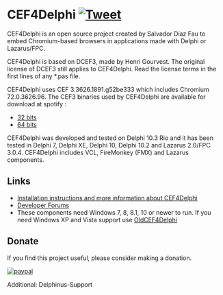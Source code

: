 ﻿# CEF4Delphi [![Tweet](https://img.shields.io/twitter/url/http/shields.io.svg?style=social)](https://twitter.com/intent/tweet?text=Use%20CEF4Delphi%20to%20embed%20Chromium-based%20browsers%20in%20your%20application&url=https://github.com/salvadordf/CEF4Delphi&via=briskbard&hashtags=cef4delphi,delphi,lazarus,fpc)
CEF4Delphi is an open source project created by Salvador Díaz Fau to embed Chromium-based browsers in applications made with Delphi or Lazarus/FPC.

CEF4Delphi is based on DCEF3, made by Henri Gourvest. The original license of DCEF3 still applies to CEF4Delphi. Read the license terms in the first lines of any *.pas file.

CEF4Delphi uses CEF 3.3626.1891.g52be333 which includes Chromium 72.0.3626.96. 
The CEF3 binaries used by CEF4Delphi are available for download at spotify :
* [32 bits](http://opensource.spotify.com/cefbuilds/cef_binary_3.3626.1891.g52be333_windows32.tar.bz2)
* [64 bits](http://opensource.spotify.com/cefbuilds/cef_binary_3.3626.1891.g52be333_windows64.tar.bz2)


CEF4Delphi was developed and tested on Delphi 10.3 Rio and it has been tested in Delphi 7, Delphi XE, Delphi 10, Delphi 10.2 and Lazarus 2.0/FPC 3.0.4. CEF4Delphi includes VCL, FireMonkey (FMX) and Lazarus components.

## Links
* [Installation instructions and more information about CEF4Delphi](https://www.briskbard.com/index.php?lang=en&pageid=cef)
* [Developer Forums](https://www.briskbard.com/forum)
* These components need Windows 7, 8, 8.1, 10 or newer to run. If you need Windows XP and Vista support use [OldCEF4Delphi](https://github.com/salvadordf/OldCEF4Delphi)

## Donate
If you find this project useful, please consider making a donation.

[![paypal](https://www.paypalobjects.com/en_US/i/btn/btn_donateCC_LG.gif)](https://www.paypal.com/cgi-bin/webscr?cmd=_s-xclick&hosted_button_id=FTSD2CCGXTD86)

Additional:
Delphinus-Support
